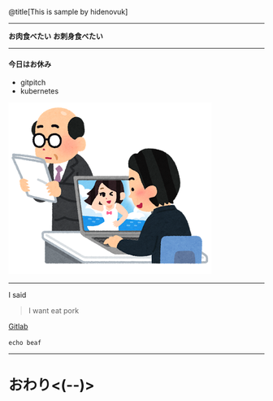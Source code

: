 

@title[This is sample by hidenovuk]

---


**お肉食べたい**
**お刺身食べたい**


---


#### 今日はお休み
* gitpitch
* kubernetes

![sabori](/images/business_sabori_pc.png)


---

I said 

> I want eat pork

[Gitlab](http://gitlab.com)


`echo beaf`

---


# おわり<(--)>